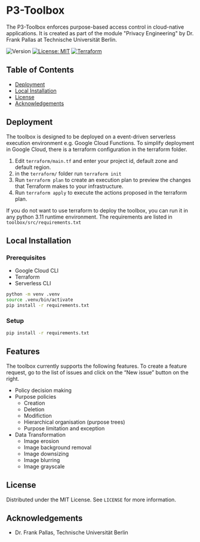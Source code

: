 
# P3-Toolbox
The P3-Toolbox enforces purpose-based access control in cloud-native applications. It is created as part of the module "Privacy Engineering" by Dr. Frank Pallas at Technische Universität Berlin. 

![Version](https://img.shields.io/badge/version-1.0.0-blue.svg?cacheSeconds=2592000)
[![License: MIT](https://img.shields.io/badge/License-MIT-yellow.svg)](#)
[![Terraform](https://github.com/christianstubbe/usability-engineering/actions/workflows/terraform.yml/badge.svg)](https://github.com/christianstubbe/usability-engineering/actions/workflows/terraform.yml)

## Table of Contents

  - [Deployment](#deployment)
  - [Local Installation](#local-installation)
  - [License](#license)
  - [Acknowledgements](#acknowledgements)

## Deployment

The toolbox is designed to be deployed on a event-driven serverless execution environment e.g. Google Cloud Functions. To simplify deployment in Google Cloud, there is a terraform configuration in the terraform folder.

1. Edit ```terraform/main.tf``` and enter your project id, default zone and default region. 
2. in the ```terraform/``` folder run ```terraform init``` 
3. Run  ```terraform plan``` to create an execution plan to preview the changes that Terraform makes to your infrastructure. 
4. Run ```terraform apply``` to execute the actions proposed in the terraform plan.

If you do not want to use terraform to deploy the toolbox, you can run it in any python 3.11 runtime environment. The requirements are listed in ```toolbox/src/requirements.txt```

## Local Installation

### Prerequisites

- Google Cloud CLI
- Terraform
- Serverless CLI

```sh
python -m venv .venv
source .venv/bin/activate
pip install -r requirements.txt
```

### Setup

```sh
pip install -r requirements.txt
```

## Features
The toolbox currently supports the following features. To create a feature request, go to the list of issues and click on the “New issue” button on the right. 
- Policy decision making
- Purpose policies
	- Creation
	- Deletion
	- Modifiction
	- Hierarchical organisation (purpose trees)
	- Purpose limitation and exception
- Data Transformation
	- Image erosion
	- Image background removal
	- Image downsizing
	- Image blurring
	- Image grayscale


## License

Distributed under the MIT License. See `LICENSE` for more information.

## Acknowledgements

- Dr. Frank Pallas, Technische Universität Berlin
